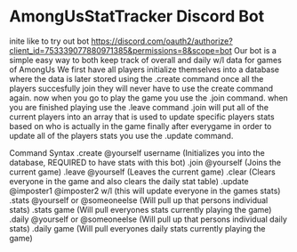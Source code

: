 # AmongUsStatTracker Discord Bot
inite like to try out bot    https://discord.com/oauth2/authorize?client_id=753339077880971385&permissions=8&scope=bot
Our bot is a simple easy way to both keep track of overall and daily w/l data for games of AmongUs
We first have all players initialize themselves into a database where the data is later stored using the .create command
once all the players succesfully join they will never have to use the create command again.
now when you go to play the game you use the .join command.
when you are finished playing use the .leave command
.join will put all of the current players into an array that is used to update specific players stats based on who is actually in the game
finally after everygame in order to update all of the players stats you use the .update command.

Command Syntax
.create @yourself username       (Initializes you into the database, REQUIRED to have stats with this bot)
.join @yourself    (Joins the current game) 
.leave @yourself     (Leaves the current game)
.clear    (Clears everyone in the game and also clears the daily stat table)
.update @imposter1 @imposter2 w/l  (this will update everyone in the games stats)
.stats @yourself or @someoneelse  (Will pull up that persons individual stats)
.stats game      (Will pull everyones stats currently playing the game)
.daily @yourself or @someoneelse  (Will pull up that persons individual daily stats)
.daily game      (Will pull everyones daily stats currently playing the game)
